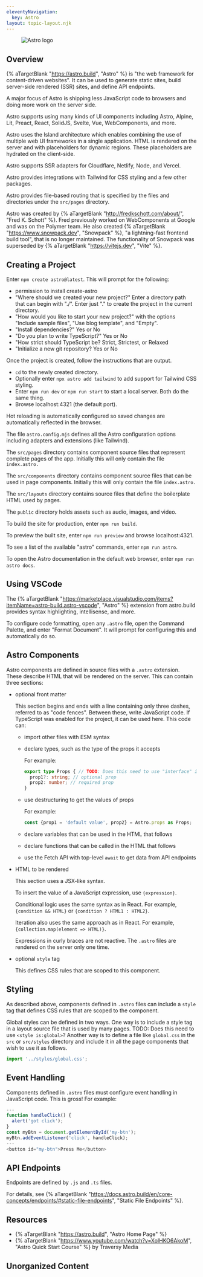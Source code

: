 ```yaml
---
eleventyNavigation:
  key: Astro
layout: topic-layout.njk
---
```


<figure style="width: 60%">
  <img alt="Astro logo" style="border: 0"
    src="/blog/assets/astro-logo.png?v={{pkg.version}}">
</figure>

## Overview

{% aTargetBlank "https://astro.build", "Astro" %} is
"the web framework for content-driven websites".
It can be used to generate static sites,
build server-side rendered (SSR) sites,
and define API endpoints.

A major focus of Astro is shipping less JavaScript code to browsers
and doing more work on the server side.

Astro supports using many kinds of UI components including
Astro, Alpine, Lit, Preact, React, SolidJS, Svelte, Vue, WebComponents, and more.

Astro uses the Island architecture which enables combining
the use of multiple web UI frameworks in a single application.
HTML is rendered on the server and with placeholders for dynamic regions.
These placeholders are hydrated on the client-side.

Astro supports SSR adapters for Cloudflare, Netlify, Node, and Vercel.

Astro provides integrations with Tailwind for CSS styling
and a few other packages.

Astro provides file-based routing that is specified by
the files and directories under the `src/pages` directory.

Astro was created by
{% aTargetBlank "http://fredkschott.com/about/", "Fred K. Schott" %}.
Fred previously worked on WebComponents at Google and was on the Polymer team.
He also created {% aTargetBlank "https://www.snowpack.dev", "Snowpack" %},
"a lightning-fast frontend build tool", that is no longer maintained.
The functionality of Snowpack was superseded by
{% aTargetBlank "https://vitejs.dev", "Vite" %}.

## Creating a Project

Enter `npm create astro@latest`.
This will prompt for the following:

- permission to install create-astro
- "Where should we created your new project?"
  Enter a directory path that can begin with "./".
  Enter just "." to create the project in the current directory.
- "How would you like to start your new project?"
  with the options "Include sample files", "Use blog template", and "Empty".
- "Install dependencies?" Yes or No
- "Do you plan to write TypeScript?" Yes or No
- "How strict should TypeScript be? Strict, Strictest, or Relaxed
- "Initialize a new git repository? Yes or No

Once the project is created, follow the instructions that are output.

- `cd` to the newly created directory.
- Optionally enter `npx astro add tailwind` to add support for Tailwind CSS styling.
- Enter `npm run dev` or `npm run start` to start a local server.
  Both do the same thing.
- Browse localhost:4321 (the default port).

Hot reloading is automatically configured so
saved changes are automatically reflected in the browser.

The file `astro.config.mjs` defines all the Astro configuration options
including adapters and extensions (like Tailwind).

The `src/pages` directory contains component source files
that represent complete pages of the app.
Initially this will only contain the file `index.astro.`

The `src/components` directory contains component source files
that can be used in page components.
Initially this will only contain the file `index.astro.`

The `src/layouts` directory contains source files
that define the boilerplate HTML used by pages.

The `public` directory holds assets such as audio, images, and video.

To build the site for production, enter `npm run build`.

To preview the built site, enter `npm run preview` and browse localhost:4321.

To see a list of the available "astro" commands, enter `npm run astro`.

To open the Astro documentation in the default web browser,
enter `npm run astro docs`.

## Using VSCode

The {% aTargetBlank
"https://marketplace.visualstudio.com/items?itemName=astro-build.astro-vscode",
"Astro" %} extension from astro.build provides
syntax highlighting, intellisense, and more.

To configure code formatting, open any `.astro` file,
open the Command Palette, and enter "Format Document".
It will prompt for configuring this and automatically do so.

## Astro Components

Astro components are defined in source files with a `.astro` extension.
These describe HTML that will be rendered on the server.
This can contain three sections:

- optional front matter

  This section begins and ends with a line containing only three dashes,
  referred to as "code fences".
  Between these, write JavaScript code.
  If TypeScript was enabled for the project, it can be used here.
  This code can:

  - import other files with ESM syntax

  - declare types, such as the type of the props it accepts

    For example:

    ```ts
    export type Props { // TODO: Does this need to use "interface" instead?
      prop1?: string; // optional prop
      prop2: number; // required prop
    }
    ```

  - use destructuring to get the values of props

    For example:

    ```ts
    const {prop1 = 'default value', prop2} = Astro.props as Props;
    ```

  - declare variables that can be used in the HTML that follows

  - declare functions that can be called in the HTML that follows

  - use the Fetch API with top-level `await` to get data from API endpoints

- HTML to be rendered

  This section uses a JSX-like syntax.

  To insert the value of a JavaScript expression, use `{expression}`.

  Conditional logic uses the same syntax as in React.
  For example, `{condition && HTML}` or `{condition ? HTML1 : HTML2}`.

  Iteration also uses the same approach as in React.
  For example, `{collection.map(element => HTML)}`.

  Expressions in curly braces are not reactive.
  The `.astro` files are rendered on the server only one time.

- optional `style` tag

  This defines CSS rules that are scoped to this component.

## Styling

As described above, components defined in `.astro` files can include
a `style` tag that defines CSS rules that are scoped to the component.

Global styles can be defined in two ways.
One way is to include a style tag in a layout source file
that is used by many pages.
TODO: Does this need to use `<style is:global>`?
Another way is to define a file like `global.css`
in the `src` or `src/styles` directory and include it
in all the page components that wish to use it as follows.

```ts
import '../styles/global.css';
```

## Event Handling

Components defined in `.astro` files must configure event handling
in JavaScript code. This is gross! For example:

```js
---
function handleClick() {
  alert('got click');
}
const myBtn = document.getElementById('my-btn');
myBtn.addEventListener('click', handleClick);
---
<button id="my-btn">Press Me</button>
```

## API Endpoints

Endpoints are defined by `.js` and `.ts` files.

For details, see {% aTargetBlank
"https://docs.astro.build/en/core-concepts/endpoints/#static-file-endpoints",
"Static File Endpoints" %}.

## Resources

- {% aTargetBlank "https://astro.build", "Astro Home Page" %}
- {% aTargetBlank "https://www.youtube.com/watch?v=XoIHKO6AkoM",
  "Astro Quick Start Course" %} by Traversy Media

## Unorganized Content
